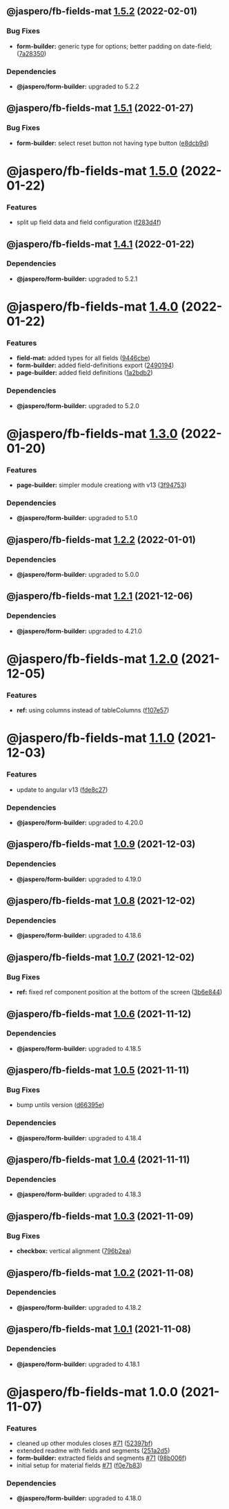 ## @jaspero/fb-fields-mat [1.5.2](https://github.com/Jaspero/schema-forms/compare/@jaspero/fb-fields-mat@1.5.1...@jaspero/fb-fields-mat@1.5.2) (2022-02-01)


### Bug Fixes

* **form-builder:** generic type for options; better padding on date-field; ([7a28350](https://github.com/Jaspero/schema-forms/commit/7a283504250063415294b2e9a40d8e8ba1795233))





### Dependencies

* **@jaspero/form-builder:** upgraded to 5.2.2

## @jaspero/fb-fields-mat [1.5.1](https://github.com/Jaspero/schema-forms/compare/@jaspero/fb-fields-mat@1.5.0...@jaspero/fb-fields-mat@1.5.1) (2022-01-27)


### Bug Fixes

* **form-builder:** select reset button not having type button ([e8dcb9d](https://github.com/Jaspero/schema-forms/commit/e8dcb9d7ebe1929c84af60dd52c35001bd9ce68c))

# @jaspero/fb-fields-mat [1.5.0](https://github.com/Jaspero/schema-forms/compare/@jaspero/fb-fields-mat@1.4.1...@jaspero/fb-fields-mat@1.5.0) (2022-01-22)


### Features

* split up field data and field configuration ([f283d4f](https://github.com/Jaspero/schema-forms/commit/f283d4f664a4c7e4075060be4ba0b1b5279a2e9a))

## @jaspero/fb-fields-mat [1.4.1](https://github.com/Jaspero/schema-forms/compare/@jaspero/fb-fields-mat@1.4.0...@jaspero/fb-fields-mat@1.4.1) (2022-01-22)





### Dependencies

* **@jaspero/form-builder:** upgraded to 5.2.1

# @jaspero/fb-fields-mat [1.4.0](https://github.com/Jaspero/schema-forms/compare/@jaspero/fb-fields-mat@1.3.0...@jaspero/fb-fields-mat@1.4.0) (2022-01-22)


### Features

* **field-mat:** added types for all fields ([9446cbe](https://github.com/Jaspero/schema-forms/commit/9446cbe2375ab678d37b7c01b5d07d6807e6b2f8))
* **form-builder:** added field-definitions export ([2490194](https://github.com/Jaspero/schema-forms/commit/24901945a18bd06c9d3dca3602d270e3c8bc555b))
* **page-builder:** added field definitions ([1a2bdb2](https://github.com/Jaspero/schema-forms/commit/1a2bdb2250d36a57d7bb0134a9f6ba57378e85f9))





### Dependencies

* **@jaspero/form-builder:** upgraded to 5.2.0

# @jaspero/fb-fields-mat [1.3.0](https://github.com/Jaspero/schema-forms/compare/@jaspero/fb-fields-mat@1.2.2...@jaspero/fb-fields-mat@1.3.0) (2022-01-20)


### Features

* **page-builder:** simpler module creationg with v13 ([3f94753](https://github.com/Jaspero/schema-forms/commit/3f947532768b3574f4da969a3ba7b94eac64919d))





### Dependencies

* **@jaspero/form-builder:** upgraded to 5.1.0

## @jaspero/fb-fields-mat [1.2.2](https://github.com/Jaspero/schema-forms/compare/@jaspero/fb-fields-mat@1.2.1...@jaspero/fb-fields-mat@1.2.2) (2022-01-01)





### Dependencies

* **@jaspero/form-builder:** upgraded to 5.0.0

## @jaspero/fb-fields-mat [1.2.1](https://github.com/Jaspero/schema-forms/compare/@jaspero/fb-fields-mat@1.2.0...@jaspero/fb-fields-mat@1.2.1) (2021-12-06)





### Dependencies

* **@jaspero/form-builder:** upgraded to 4.21.0

# @jaspero/fb-fields-mat [1.2.0](https://github.com/Jaspero/schema-forms/compare/@jaspero/fb-fields-mat@1.1.0...@jaspero/fb-fields-mat@1.2.0) (2021-12-05)


### Features

* **ref:** using columns instead of tableColumns ([f107e57](https://github.com/Jaspero/schema-forms/commit/f107e57a4430940bc7fa7823e6e2d07b4b8e812b))

# @jaspero/fb-fields-mat [1.1.0](https://github.com/Jaspero/schema-forms/compare/@jaspero/fb-fields-mat@1.0.9...@jaspero/fb-fields-mat@1.1.0) (2021-12-03)


### Features

* update to angular v13 ([fde8c27](https://github.com/Jaspero/schema-forms/commit/fde8c273f646a7cd3dbf3224cbeabd32d495e651))





### Dependencies

* **@jaspero/form-builder:** upgraded to 4.20.0

## @jaspero/fb-fields-mat [1.0.9](https://github.com/Jaspero/schema-forms/compare/@jaspero/fb-fields-mat@1.0.8...@jaspero/fb-fields-mat@1.0.9) (2021-12-03)





### Dependencies

* **@jaspero/form-builder:** upgraded to 4.19.0

## @jaspero/fb-fields-mat [1.0.8](https://github.com/Jaspero/schema-forms/compare/@jaspero/fb-fields-mat@1.0.7...@jaspero/fb-fields-mat@1.0.8) (2021-12-02)





### Dependencies

* **@jaspero/form-builder:** upgraded to 4.18.6

## @jaspero/fb-fields-mat [1.0.7](https://github.com/Jaspero/schema-forms/compare/@jaspero/fb-fields-mat@1.0.6...@jaspero/fb-fields-mat@1.0.7) (2021-12-02)


### Bug Fixes

* **ref:** fixed ref component position at the bottom of the screen ([3b6e844](https://github.com/Jaspero/schema-forms/commit/3b6e844fae65660221b72a138d005cf634cde8ec))

## @jaspero/fb-fields-mat [1.0.6](https://github.com/Jaspero/schema-forms/compare/@jaspero/fb-fields-mat@1.0.5...@jaspero/fb-fields-mat@1.0.6) (2021-11-12)





### Dependencies

* **@jaspero/form-builder:** upgraded to 4.18.5

## @jaspero/fb-fields-mat [1.0.5](https://github.com/Jaspero/schema-forms/compare/@jaspero/fb-fields-mat@1.0.4...@jaspero/fb-fields-mat@1.0.5) (2021-11-11)


### Bug Fixes

* bump untils version ([d66395e](https://github.com/Jaspero/schema-forms/commit/d66395e24823e9609e31689346b17ee5f2c35c05))





### Dependencies

* **@jaspero/form-builder:** upgraded to 4.18.4

## @jaspero/fb-fields-mat [1.0.4](https://github.com/Jaspero/schema-forms/compare/@jaspero/fb-fields-mat@1.0.3...@jaspero/fb-fields-mat@1.0.4) (2021-11-11)





### Dependencies

* **@jaspero/form-builder:** upgraded to 4.18.3

## @jaspero/fb-fields-mat [1.0.3](https://github.com/Jaspero/schema-forms/compare/@jaspero/fb-fields-mat@1.0.2...@jaspero/fb-fields-mat@1.0.3) (2021-11-09)


### Bug Fixes

* **checkbox:** vertical alignment ([796b2ea](https://github.com/Jaspero/schema-forms/commit/796b2eaab3c5db415f0d229b07849bb5bb834ed9))

## @jaspero/fb-fields-mat [1.0.2](https://github.com/Jaspero/schema-forms/compare/@jaspero/fb-fields-mat@1.0.1...@jaspero/fb-fields-mat@1.0.2) (2021-11-08)





### Dependencies

* **@jaspero/form-builder:** upgraded to 4.18.2

## @jaspero/fb-fields-mat [1.0.1](https://github.com/Jaspero/schema-forms/compare/@jaspero/fb-fields-mat@1.0.0...@jaspero/fb-fields-mat@1.0.1) (2021-11-08)





### Dependencies

* **@jaspero/form-builder:** upgraded to 4.18.1

# @jaspero/fb-fields-mat 1.0.0 (2021-11-07)


### Features

* cleaned up other modules closes [#71](https://github.com/Jaspero/schema-forms/issues/71) ([52397bf](https://github.com/Jaspero/schema-forms/commit/52397bf1eb575d86e4ad639d283fadaedfcd357e))
* extended readme with fields and segments ([251a2d5](https://github.com/Jaspero/schema-forms/commit/251a2d5d9a3f61f776f9d8faf8c7ec3612d9b084))
* **form-builder:** extracted fields and segments [#71](https://github.com/Jaspero/schema-forms/issues/71) ([98b006f](https://github.com/Jaspero/schema-forms/commit/98b006f4860d9d90c712489656a6bd594d321c1b))
* initial setup for material fields [#71](https://github.com/Jaspero/schema-forms/issues/71) ([f0e7b83](https://github.com/Jaspero/schema-forms/commit/f0e7b8387af1ca45c03d99d051c72d755e07af02))





### Dependencies

* **@jaspero/form-builder:** upgraded to 4.18.0
